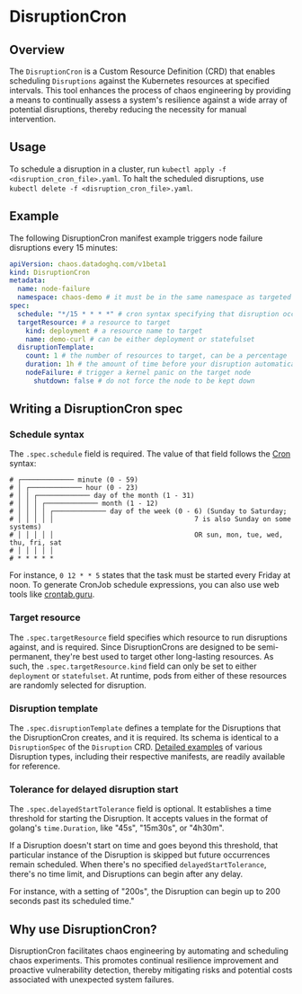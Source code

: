 # DisruptionCron

## Overview
The `DisruptionCron` is a Custom Resource Definition (CRD) that enables scheduling `Disruptions` against the Kubernetes resources at specified intervals. This tool enhances the process of chaos engineering by providing a means to continually assess a system's resilience against a wide array of potential disruptions, thereby reducing the necessity for manual intervention.

## Usage
To schedule a disruption in a cluster, run `kubectl apply -f <disruption_cron_file>.yaml`. To halt the scheduled disruptions, use `kubectl delete -f <disruption_cron_file>.yaml`.

## Example
The following DisruptionCron manifest example triggers node failure disruptions every 15 minutes:
```yaml
apiVersion: chaos.datadoghq.com/v1beta1
kind: DisruptionCron
metadata:
  name: node-failure
  namespace: chaos-demo # it must be in the same namespace as targeted resources
spec:
  schedule: "*/15 * * * *" # cron syntax specifying that disruption occurs every 15 minutes
  targetResource: # a resource to target
    kind: deployment # a resource name to target
    name: demo-curl # can be either deployment or statefulset
  disruptionTemplate:
    count: 1 # the number of resources to target, can be a percentage
    duration: 1h # the amount of time before your disruption automatically terminates itself, for safety
    nodeFailure: # trigger a kernel panic on the target node
      shutdown: false # do not force the node to be kept down
```

## Writing a DisruptionCron spec
### Schedule syntax
The `.spec.schedule` field is required. The value of that field follows the [Cron](https://en.wikipedia.org/wiki/Cron) syntax:
```
# ┌───────────── minute (0 - 59)
# │ ┌───────────── hour (0 - 23)
# │ │ ┌───────────── day of the month (1 - 31)
# │ │ │ ┌───────────── month (1 - 12)
# │ │ │ │ ┌───────────── day of the week (0 - 6) (Sunday to Saturday;
# │ │ │ │ │                                   7 is also Sunday on some systems)
# │ │ │ │ │                                   OR sun, mon, tue, wed, thu, fri, sat
# │ │ │ │ │
# * * * * *
```
For instance, `0 12 * * 5` states that the task must be started every Friday at noon.
To generate CronJob schedule expressions, you can also use web tools like [crontab.guru](https://crontab.guru/).

### Target resource
The `.spec.targetResource` field specifies which resource to run disruptions against, and is required. Since DisruptionCrons are designed to be semi-permanent, they're best used to target other long-lasting resources. As such, the `.spec.targetResource.kind` field can only be set to either `deployment` or `statefulset`. At runtime, pods from either of these resources are randomly selected for disruption.

### Disruption template
The `.spec.disruptionTemplate` defines a template for the Disruptions that the DisruptionCron creates, and it is required.
Its schema is identical to a `DisruptionSpec` of the `Disruption` CRD. [Detailed examples](examples.md) of various Disruption types, including their respective manifests, are readily available for reference.

### Tolerance for delayed disruption start
The `.spec.delayedStartTolerance`  field is optional. It establishes a time threshold for starting the Disruption. It accepts values in the format of golang's `time.Duration`, like "45s", "15m30s", or "4h30m".

If a Disruption doesn't start on time and goes beyond this threshold, that particular instance of the Disruption is skipped but future occurrences remain scheduled. When there's no specified `delayedStartTolerance`, there's no time limit, and Disruptions can begin after any delay.

For instance, with a setting of "200s", the Disruption can begin up to 200 seconds past its scheduled time."

## Why use DisruptionCron?
DisruptionCron facilitates chaos engineering by automating and scheduling chaos experiments. This promotes continual resilience improvement and proactive vulnerability detection, thereby mitigating risks and potential costs associated with unexpected system failures.